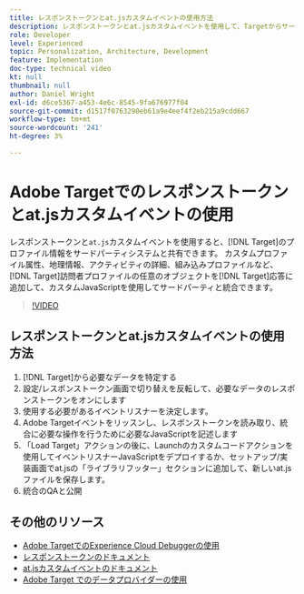 ```yaml
---
title: レスポンストークンとat.jsカスタムイベントの使用方法
description: レスポンストークンとat.jsカスタムイベントを使用して、Targetからサードパーティシステムにプロファイル情報を共有する方法を説明します。
role: Developer
level: Experienced
topic: Personalization, Architecture, Development
feature: Implementation
doc-type: technical video
kt: null
thumbnail: null
author: Daniel Wright
exl-id: d6ce5367-a453-4e6c-8545-9fa676977f04
source-git-commit: d1517f0763290eb61a9e4eef4f2eb215a9cdd667
workflow-type: tm+mt
source-wordcount: '241'
ht-degree: 3%

---
```


# Adobe Targetでのレスポンストークンとat.jsカスタムイベントの使用

レスポンストークンと`at.js`カスタムイベントを使用すると、[!DNL Target]のプロファイル情報をサードパーティシステムと共有できます。 カスタムプロファイル属性、地理情報、アクティビティの詳細、組み込みプロファイルなど、[!DNL Target]訪問者プロファイルの任意のオブジェクトを[!DNL Target]応答に追加して、カスタムJavaScriptを使用してサードパーティと統合できます。

>[!VIDEO](https://video.tv.adobe.com/v/23253/?quality=12)

## レスポンストークンとat.jsカスタムイベントの使用方法

1. [!DNL Target]から必要なデータを特定する
1. 設定/レスポンストークン画面で切り替えを反転して、必要なデータのレスポンストークンをオンにします
1. 使用する必要があるイベントリスナーを決定します。
1. Adobe Targetイベントをリッスンし、レスポンストークンを読み取り、統合に必要な操作を行うために必要なJavaScriptを記述します
1. 「Load Target」アクションの後に、Launchのカスタムコードアクションを使用してイベントリスナーJavaScriptをデプロイするか、セットアップ/実装画面でat.jsの「ライブラリフッター」セクションに追加して、新しいat.jsファイルを保存します。
1. 統合のQAと公開

## その他のリソース

* [Adobe TargetでのExperience Cloud Debuggerの使用](../troubleshooting/troubleshoot-with-the-experience-cloud-debugger.md)
* [レスポンストークンのドキュメント](https://experienceleague.adobe.com/docs/target/using/administer/response-tokens.html?lang=en)
* [at.jsカスタムイベントのドキュメント](https://experienceleague.adobe.com/docs/target/using/implement-target/client-side/at-js-implementation/functions-overview/atjs-custom-events.html?lang=en)
* [Adobe Target でのデータプロバイダーの使用](use-data-providers-to-integrate-third-party-data.md)
